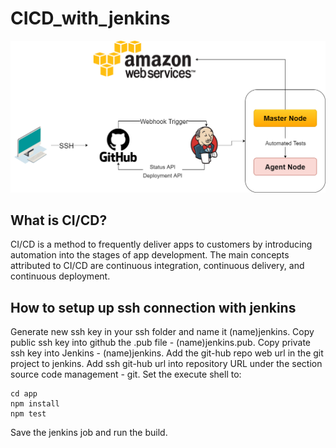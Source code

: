 # CICD_with_jenkins
![diagram](diagram.png)

## What is CI/CD?
CI/CD is a method to frequently deliver apps to customers by introducing automation into the stages of app development. The main concepts attributed to CI/CD are continuous integration, continuous delivery, and continuous deployment.

## How to setup up ssh connection with jenkins
Generate new ssh key in your ssh folder and name it (name)jenkins.
Copy public ssh key into github the .pub file - (name)jenkins.pub.
Copy private ssh key into Jenkins - (name)jenkins.
Add the git-hub repo web url in the git project to jenkins.
Add ssh git-hub url into repository URL under the section source code management - git.
Set the execute shell to:
```
cd app
npm install
npm test
```
Save the jenkins job and run the build.
